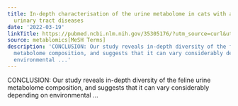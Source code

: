 ```yaml
---
title: In-depth characterisation of the urine metabolome in cats with and without
  urinary tract diseases
date: '2022-03-19'
linkTitle: https://pubmed.ncbi.nlm.nih.gov/35305176/?utm_source=curl&utm_medium=rss&utm_campaign=pubmed-2&utm_content=1Zkrxt7ktlCbHBXEV3v65xxSnkSWNsJ1A6Fq3gBniKhGfIUslK&fc=20210907212339&ff=20220325205949&v=2.17.6
source: metablomics[MeSH Terms]
description: 'CONCLUSION: Our study reveals in-depth diversity of the feline urine
  metabolome composition, and suggests that it can vary considerably depending on
  environmental ...'
---
```

CONCLUSION: Our study reveals in-depth diversity of the feline urine metabolome composition, and suggests that it can vary considerably depending on environmental ...